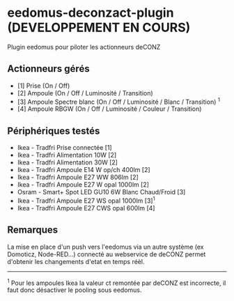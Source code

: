 # eedomus-deconzact-plugin (DEVELOPPEMENT EN COURS)

Plugin eedomus pour piloter les actionneurs deCONZ

## Actionneurs gérés

* [1] Prise (On / Off)
* [2] Ampoule (On / Off / Luminosité / Transition)
* [3] Ampoule Spectre blanc (On / Off / Luminosité / Blanc / Transition) <sup>1</sup>
* [4] Ampoule RBGW (On / Off / Luminosité / Couleur / Transition)

## Périphériques testés 

* Ikea - Tradfri Prise connectée [1]
* Ikea - Tradfri Alimentation 10W [2]
* Ikea - Tradfri Alimentation 30W [2] 
* Ikea - Tradfri Ampoule E14 W op/ch 400lm [2]
* Ikea - Tradfri Ampoule E27 WW 806lm [2]
* Ikea - Tradfri Ampoule E27 W opal 1000lm [2]
* Osram - Smart+ Spot LED GU10 6W Blanc Chaud/Froid [3]
* Ikea - Tradfri Ampoule E27 WS opal 1000lm [3]<sup>1</sup>
* Ikea - Tradfri Ampoule E27 CWS opal 600lm [4]

## Remarques 
La mise en place d'un push vers l'eedomus via un autre système (ex Domoticz, Node-RED...) connecté au webservice de deCONZ permet d'obtenir les changements d'etat en temps réèl.

---
<sup>1</sup> Pour les ampoules Ikea la valeur ct remontée par deCONZ est incorrecte, il faut donc désactiver le pooling sous eedomus.

